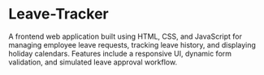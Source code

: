 # Leave-Tracker
A frontend web application built using HTML, CSS, and JavaScript for managing employee leave requests, tracking leave history, and displaying holiday calendars. Features include a responsive UI, dynamic form validation, and simulated leave approval workflow.
